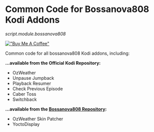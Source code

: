 
Common Code for Bossanova808 Kodi Addons
===================================

_script.module.bossanova808_

[!["Buy Me A Coffee"](https://www.buymeacoffee.com/assets/img/custom_images/orange_img.png)](https://www.buymeacoffee.com/bossanova808)


Common code for all bossanova808 Kodi addons, including:

**...available from the Official Kodi Repository:**

* OzWeather 
* Unpause Jumpback
* Playback Resumer
* Check Previous Episode
* Caber Toss
* Switchback


**...available from the [Bossanova808 Repository](https://github.com/bossanova808/repository.bossanova808):**

* OzWeather Skin Patcher
* YoctoDisplay


